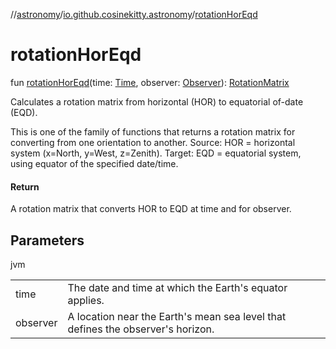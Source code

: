//[astronomy](../../index.md)/[io.github.cosinekitty.astronomy](index.md)/[rotationHorEqd](rotation-hor-eqd.md)

# rotationHorEqd

fun [rotationHorEqd](rotation-hor-eqd.md)(time: [Time](-time/index.md), observer: [Observer](-observer/index.md)): [RotationMatrix](-rotation-matrix/index.md)

Calculates a rotation matrix from horizontal (HOR) to equatorial of-date (EQD).

This is one of the family of functions that returns a rotation matrix for converting from one orientation to another. Source: HOR = horizontal system (x=North, y=West, z=Zenith). Target: EQD = equatorial system, using equator of the specified date/time.

#### Return

A rotation matrix that converts HOR to EQD at time and for observer.

## Parameters

jvm

| | |
|---|---|
| time | The date and time at which the Earth's equator applies. |
| observer | A location near the Earth's mean sea level that defines the observer's horizon. |
